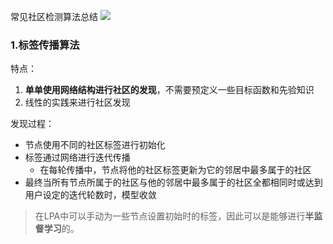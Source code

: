 
常见社区检测算法总结
![](https://raw.githubusercontent.com/AnchoretY/images/master/blog/image.mysknyn8zdk.png)


### 1.标签传播算法
特点：
  1. **单单使用网络结构进行社区的发现**，不需要预定义一些目标函数和先验知识
  2. 线性的实践来进行社区发现  
  
发现过程：
  - 节点使用不同的社区标签进行初始化
  - 标签通过网络进行迭代传播
    - 在每轮传播中，节点将他的社区标签更新为它的邻居中最多属于的社区
  - 最终当所有节点所属于的社区与他的邻居中最多属于的社区全都相同时或达到用户设定的迭代轮数时，模型收敛 

> 在LPA中可以手动为一些节点设置初始时的标签，因此可以是能够进行**半监督学习**的。




